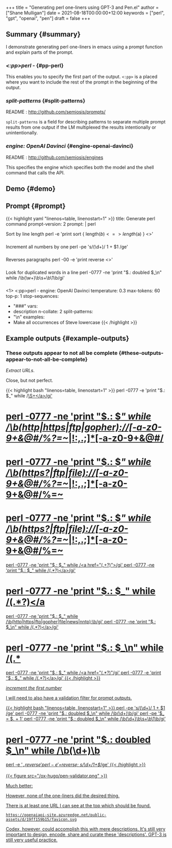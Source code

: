 +++
title = "Generating perl one-liners using GPT-3 and Pen.el"
author = ["Shane Mulligan"]
date = 2021-08-18T00:00:00+12:00
keywords = ["perl", "gpt", "openai", "pen"]
draft = false
+++

## Summary {#summary}

I demonstrate generating perl one-liners in
emacs using a prompt function and explain
parts of the prompt.


### _<:pp>perl -_ {#pp-perl}

This enables you to specify the first part of
the output. `<:pp>` is a placed where you want
to include the rest of the prompt in the
beginning of the output.


### _split-patterns_ {#split-patterns}

README
: <http://github.com/semiosis/prompts/>

`split-patterns` is a field for describing
patterns to separate multiple prompt results
from one output if the LM multiplexed the
results intentionally or unintentionally.


### _engine: OpenAI Davinci_ {#engine-openai-davinci}

README
: <http://github.com/semiosis/engines>

This specifies the engine which specifies both the model and
the shell command that calls the API.


## Demo {#demo}

<!-- Play on asciinema.com -->
<!-- <a title="asciinema recording" href="https://asciinema.org/a/OVwCp9NF9YENgOHwuAu55iqxq" target="_blank"><img alt="asciinema recording" src="https://asciinema.org/a/OVwCp9NF9YENgOHwuAu55iqxq.svg" /></a> -->
<!-- Play on the blog -->
<script src="https://asciinema.org/a/OVwCp9NF9YENgOHwuAu55iqxq.js" id="asciicast-OVwCp9NF9YENgOHwuAu55iqxq" async></script>


## Prompt {#prompt}

{{< highlight yaml "linenos=table, linenostart=1" >}}
title: Generate perl command
prompt-version: 2
prompt: |
  perl

  Sort by line length
  perl -e 'print sort { length($b) <=> length($a) } <>'
  ###
  Increment all numbers by one
  perl -pe 's/(\d+)/ 1 + $1 /ge'
  ###
  Reverses paragraphs
  perl -00 -e 'print reverse <>'
  ###
  Look for duplicated words in a line
  perl -0777 -ne 'print "$.: doubled $_\n" while /\b(\w+)\b\s+\b\1\b/gi'
  ###
  <1>
  <:pp>perl -
engine: OpenAI Davinci
temperature: 0.3
max-tokens: 60
top-p: 1
stop-sequences:
- "###"
vars:
- description
n-collate: 2
split-patterns:
- "\n"
examples:
- Make all occurrences of Steve lowercase
{{< /highlight >}}


## Example outputs {#example-outputs}


### These outputs appear to not all be complete {#these-outputs-appear-to-not-all-be-complete}

_Extract URLs_.

Close, but not perfect.

{{< highlight bash "linenos=table, linenostart=1" >}}
perl -0777 -e 'print "$.: $_" while /<a href="\S+">\S+<\/a>/gi'
# perl -0777 -ne 'print "$.: $_" while /\b(http|https|ftp|gopher):\/\/[-a-z0-9+&@#\/%?=~_|!:,.;]*[-a-z0-9+&@#\/
# perl -0777 -ne 'print "$.: $_" while /\b(https?|ftp|file):\/\/[-a-z0-9+&@#\/%?=~_|!:,.;]*[-a-z0-9+&@#\/%=~
# perl -0777 -ne 'print "$.: $_" while /\b(https?|ftp|file)://[-a-z0-9+&@#\/%?=~_|!:,.;]*[-a-z0-9+&@#\/%=~
perl -0777 -ne 'print "$.: $_" while /<a href="(.+?)">/gi'
perl -0777 -ne 'print "$.: $_" while /<a href="(.*?)">(.*?)<\/a>/gi'
# perl -0777 -ne 'print "$.: $_" while /<a href="(.*?)">(.*?)<\/a
perl -0777 -ne 'print "$.: $_" while /\b(http|https|ftp|gopher|file|news|nntp):\b/gi'
perl -0777 -ne 'print "$.: $_\n" while /<a href="(.*?)">(.*?)<\/a>/gi'
# perl -0777 -ne 'print "$.: $_\n" while /<a href="(.*?)">(.*
perl -0777 -ne 'print "$.: $_" while /<a href="(.*?)"/gi'
perl -0777 -e 'print "$.: $_" while /<a href="(.*?)">(.*?)<\/a>/gi'
{{< /highlight >}}

_increment the first number_

I will need to also have a validation filter for prompt outputs.

{{< highlight bash "linenos=table, linenostart=1" >}}
perl -pe 's/(\d+)/ 1 + $1 /ge'
perl -0777 -ne 'print "$.: doubled $_\n" while /\b(\d+)\b/gi'
perl -pe '$_ = $. + 1'
perl -0777 -ne 'print "$.: doubled $_\n" while /\b(\d+)\b\s+\b\1\b/gi'
# perl -0777 -ne 'print "$.: doubled $_\n" while /\b(\d+)\b
perl -e '$_=reverse'
perl -e '$_=reverse; s/\d+/1+$_/ge'
{{< /highlight >}}

{{< figure src="/ox-hugo/pen-validator.png" >}}

Much better:

<!-- Play on asciinema.com -->
<!-- <a title="asciinema recording" href="https://asciinema.org/a/xvKVmNG7nH1ZnzW7zYbpWJz09" target="_blank"><img alt="asciinema recording" src="https://asciinema.org/a/xvKVmNG7nH1ZnzW7zYbpWJz09.svg" /></a> -->
<!-- Play on the blog -->
<script src="https://asciinema.org/a/xvKVmNG7nH1ZnzW7zYbpWJz09.js" id="asciicast-xvKVmNG7nH1ZnzW7zYbpWJz09" async></script>

However, none of the one-liners did the
desired thing.

There is at least one URL I can see at the top
which should be found.

`https://openaiapi-site.azureedge.net/public-assets/d/19ff159b15/favicon.svg`

Codex, however, could accomplish this with
mere descriptions. It's still very important
to design, encode, share and curate these
'descriptions'. GPT-3 is still very useful
practice.